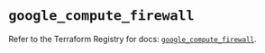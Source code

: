 # `google_compute_firewall`

Refer to the Terraform Registry for docs: [`google_compute_firewall`](https://registry.terraform.io/providers/hashicorp/google/6.17.0/docs/resources/compute_firewall).
